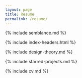 ```yaml
---
layout: page
title: Resume
permalink: /resume/
---
```


{% include semblance.md %}

{% include index-headers.html %}

{% include design-theory.md %}

{% include starred-projects.md %}

{% include cv.md %}
